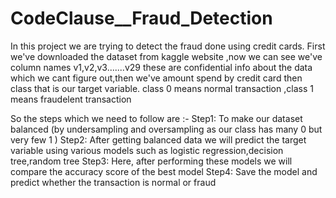 # CodeClause__Fraud_Detection
In this project we are trying to detect the fraud done using credit cards.
First we've downloaded the dataset from kaggle website ,now we can see we've column names v1,v2,v3.......v29 these are confidential info about the data which we cant figure out,then we've amount spend by credit card then class that is our target variable. 
class 0 means normal transaction ,class 1 means fraudelent transaction 

So the steps which we need to follow are :-
Step1: To make our dataset balanced (by undersampling and oversampling as our class has many 0 but very few 1 )
Step2: After getting balanced data we will predict the target variable using various models such as logistic regression,decision tree,random tree 
Step3: Here, after performing these models we will compare the accuracy score of the best model 
Step4: Save the model and predict whether the transaction is normal or fraud

